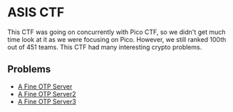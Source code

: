 # ASIS CTF

This CTF was going on concurrently with Pico CTF, so we didn't get much time look at it as we were focusing on Pico.
However, we still ranked 100th out of 451 teams. This CTF had many interesting crypto problems.

## Problems

* [A Fine OTP Server](problems/A_Fine_OTP_Server.tex)
* [A Fine OTP Server2](problems/A_Fine_OTP_Server.pdf)
* [A Fine OTP Server3](problems/A_Fine_OTP_Server.txt)
